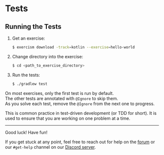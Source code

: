 # Tests

## Running the Tests

1. Get an exercise:

    ```bash
    $ exercism download -track=kotlin --exercise=hello-world
    ```

2. Change directory into the exercise:

    ```bash
    $ cd <path_to_exercise_directory>
    ```

3. Run the tests:

    ```bash
    $ ./gradlew test
    ```

On most exercises, only the first test is run by default.  
The other tests are annotated with `@Ignore` to skip them.  
As you solve each test, remove the `@Ignore` from the next one to progress.

This is common practice in test-driven development (or TDD for short).
It is used to ensure that you are working on one problem at a time.

---
Good luck! Have fun!

If you get stuck at any point, feel free to reach out for help on the [forum](https://exercism.org/r/forum) or our `#get-help` channel on our [Discord server](https://exercism.org/r/discord).